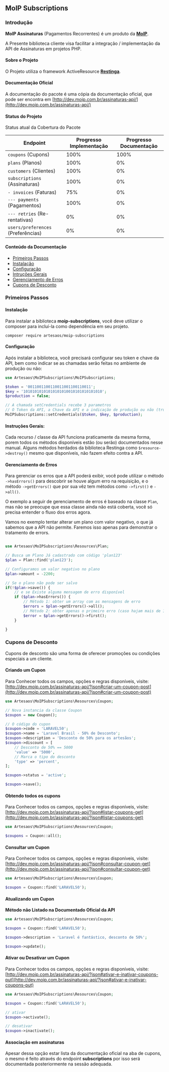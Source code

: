## MoIP Subscriptions

### Introdução
**MoIP Assinaturas** (Pagamentos Recorrentes) é um produto da **[MoIP](http://moip.com.br)**.

A Presente biblioteca cliente visa facilitar a integração / implementação da API de Assinaturas em projetos PHP.

#### Sobre o Projeto
O Projeto utiliza o framework ActiveResource **[Restinga](https://github.com/artesaos/restinga)**.

#### Documentação Oficial
A documentação do pacote é uma cópia da documentação oficial, que pode ser encontra em [http://dev.moip.com.br/assinaturas-api/](http://dev.moip.com.br/assinaturas-api/)

#### Status do Projeto
Status atual da Cobertura do Pacote

| Endpoint                            | Progresso Implementação    | Progresso Documentação |
| ----------------------------------- | -------------------------- | ---------------------- |
| `coupons` (Cupons)                  | 100%                       | 100%                   |
| `plans` (Planos)                    | 100%                       | 0%                     |
| `customers` (Clientes)              | 100%                       | 0%                     |
| `subscriptions` (Assinaturas)       | 100%                       | 0%                     |
| `- invoices` (Faturas)              | 75%                        | 0%                     |
| `--- payments` (Pagamentos)         | 100%                       | 0%                     |
| `--- retries` (Re-rentativas)       | 0%                         | 0%                     |
| `users/preferences` (Preferências)  | 0%                         | 0%                     |


#### Conteúdo da Documentação
- [Primeiros Passos](#primeiros-passos)
 - [Instalação](#instalacao) 
 - [Configuração](#configuracao)
 - [Intruções Gerais](#instrucoes-gerais)
 - [Gerenciamento de Erros](#gerenciamento-de-erros)
- [Cupons de Desconto](#cupons-de-desconto) 



### Primeiros Passos

#### Instalação
Para instalar a biblioteca **moip-subscriptions**, você deve utilizar o composer para incluí-la como dependência em seu projeto.

```
composer require artesaos/moip-subscriptions
```


#### Configuração

Após instalar a biblioteca, você precisará configurar seu token e chave da API, bem como indicar se as chamadas serão feitas no ambiente de produção ou não:


```php
use Artesaos\MoIPSubscriptions\MoIPSubscriptions;

$token = '0011001100110011001100110011';
$key = '10101010101010101010010101010101010';
$production = false;

// A chamada setCredentials recebe 3 parametros
// O Token da API, a Chave da API e a indicação de produção ou não (true/false)
MoIPSubscriptions::setCredentials($token, $key, $production);
```

#### Instruções Gerais:

Cada recurso / classe da API funciona praticamente da mesma forma, porem todos os métodos disponíveis estão (ou serão) documentados nesse manual.
Alguns métodos herdados da biblioteca Restinga como `$resource->destroy()` mesmo que disponíveis, não fazem efeito contra a API.


#### Gerenciamento de Erros

Para gerenciar os erros que a API poderá exibir, você pode utilizar o método `->hasErrors()` para descobrir se houve algum erro na requisição, e o método `->getErrors()` que por sua vêz tem métodos como `->first()` e `->all()`.

O exemplo a seguir de gerenciamento de erros é baseado na classe `Plan`, mas não se preocupe que essa classe ainda não está coberta, você só precisa entender o fluxo dos erros agora.

Vamos no exemplo tentar alterar um plano com valor negativo, o que já sabemos que a API não permite. Faremos isso apenas para demonstrar o tratamento de errors.

```php

use Artesaos\MoIPSubscriptions\Resources\Plan;

// Busca um Plano Já cadastrado com código 'plan123'
$plan = Plan::find('plan123');

// Configuramos um valor negativo no plano
$plan->amount = -2200;

// Se o plano não pode ser salvo
if(!$plan->save()) {
    // e se Existe alguma mensagem de erro disponível
    if ($plan->hasErrors()) {
        // Método 1: obter um array com as mensagens de erro
        $errors = $plan->getErrors()->all();
        // Método 2: obter apenas o primeiro erro (caso hajam mais de 1 erro)
        $error = $plan->getErrors()->first();
    }

}
```



### Cupons de Desconto

Cupons de desconto são uma forma de oferecer promoções ou condições especiais a um cliente.



#### Criando um Cupon

Para Conhecer todos os campos, opções e regras disponíveis, visite: [http://dev.moip.com.br/assinaturas-api/?json#criar-um-coupon-post](http://dev.moip.com.br/assinaturas-api/?json#criar-um-coupon-post)

```php
use Artesaos\MoIPSubscriptions\Resources\Coupon;

// Nova instancia da classe Coupon
$coupon = new Coupon();

// O código do cupon
$coupon->code = 'LARAVEL50';
$coupon->name = 'Laravel Brasil - 50% de Desconto';
$coupon->description = 'Desconto de 50% para os artesãos';
$coupon->discount = [
    // Desconto de 50% == 5000
    'value' => '5000',
    // Marca o tipo do desconto
    'type' => 'percent',
];

$coupon->status = 'active';

$coupon->save();
```

#### Obtendo todos os cupons

Para Conhecer todos os campos, opções e regras disponíveis, visite: [http://dev.moip.com.br/assinaturas-api/?json#listar-coupons-get](http://dev.moip.com.br/assinaturas-api/?json#listar-coupons-get)

```php
use Artesaos\MoIPSubscriptions\Resources\Coupon;

$coupons = Coupon::all();
```

#### Consultar um Cupon

Para Conhecer todos os campos, opções e regras disponíveis, visite: 
[http://dev.moip.com.br/assinaturas-api/?json#consultar-coupon-get](http://dev.moip.com.br/assinaturas-api/?json#consultar-coupon-get)

```php
use Artesaos\MoIPSubscriptions\Resources\Coupon;

$coupon = Coupon::find('LARAVEL50');
```


#### Atualizando um Cupon

**Método não Listado na Documentado Oficial da API**

```php
use Artesaos\MoIPSubscriptions\Resources\Coupon;

$coupon = Coupon::find('LARAVEL50');

$coupon->description = 'Laravel é fantástico, desconto de 50%';

$coupon->update();
```

#### Ativar ou Desativar um Cupon

Para Conhecer todos os campos, opções e regras disponíveis, visite:
[http://dev.moip.com.br/assinaturas-api/?json#ativar-e-inativar-coupons-put](http://dev.moip.com.br/assinaturas-api/?json#ativar-e-inativar-coupons-put)

```php
use Artesaos\MoIPSubscriptions\Resources\Coupon;

$coupon = Coupon::find('LARAVEL50');

// ativar
$coupon->activate();

// desativar
$coupon->inactivate();
```

#### Associação em assinaturas

Apesar dessa opção estar lista da documentação oficial na aba de cupons, o mesmo é feito através do endpoint **subscriptions** por isso será documentada posteriormente na sessão adequada.
